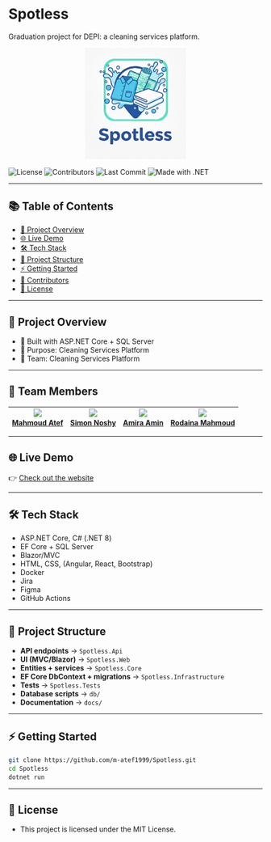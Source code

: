 # Spotless

Graduation project for DEPI: a cleaning services platform.

<p align="center">
  <img src="docs/spotless_logo.png" alt="Project Logo" width="200"/>
</p>

![License](https://img.shields.io/github/license/m-atef1999/Spotless)
![Contributors](https://img.shields.io/github/contributors/m-atef1999/Spotless)
![Last Commit](https://img.shields.io/github/last-commit/m-atef1999/Spotless)
![Made with .NET](https://img.shields.io/badge/Made%20with-.NET-blue)

---

## 📚 Table of Contents
- [📌 Project Overview](#-project-overview)
- [🌐 Live Demo](#-live-demo)
- [🛠 Tech Stack](#-tech-stack)
- [📂 Project Structure](#-project-structure)
- [⚡ Getting Started](#-getting-started)
- [👥 Contributors](#-team-members)
- [📄 License](#-license)

---

## 📌 Project Overview
- 🔧 Built with ASP.NET Core + SQL Server
- 🎯 Purpose: Cleaning Services Platform
- 👥 Team: Cleaning Services Platform

---

## 👥 Team Members

| <a href="https://github.com/m-atef1999"><img src="https://github.com/m-atef1999.png?size=100" width="100"/><br /><span style="font-size:14px;"><b>Mahmoud Atef</b></span></a> | <a href="https://github.com/simonnoshy"><img src="https://github.com/simonnoshy.png?size=100" width="100"/><br /><span style="font-size:14px;"><b>Simon Noshy</b></span></a> | <a href="https://github.com/amiraamin279-collab"><img src="https://github.com/amiraamin279-collab.png?size=100" width="100"/><br /><span style="font-size:14px;"><b>Amira Amin</b></span></a> | <a href="https://github.com/RodainaMahmoud"><img src="https://github.com/RodainaMahmoud.png?size=100" width="100"/><br /><span style="font-size:14px;"><b>Rodaina Mahmoud</b></span></a> |
|---|---|---|---|

---

## 🌐 Live Demo
👉 [Check out the website](https://preview--quickclean-wash-wave.lovable.app/)

---

## 🛠 Tech Stack
- ASP.NET Core, C# (.NET 8)
- EF Core + SQL Server
- Blazor/MVC
- HTML, CSS, (Angular, React, Bootstrap)
- Docker
- Jira
- Figma
- GitHub Actions

---

## 📂 Project Structure
- **API endpoints** → `Spotless.Api`
- **UI (MVC/Blazor)** → `Spotless.Web`
- **Entities + services** → `Spotless.Core`
- **EF Core DbContext + migrations** → `Spotless.Infrastructure`
- **Tests** → `Spotless.Tests`
- **Database scripts** → `db/`
- **Documentation** → `docs/`

---

## ⚡ Getting Started

```bash
git clone https://github.com/m-atef1999/Spotless.git
cd Spotless
dotnet run
```
---
## 📄 License

- This project is licensed under the MIT License.
